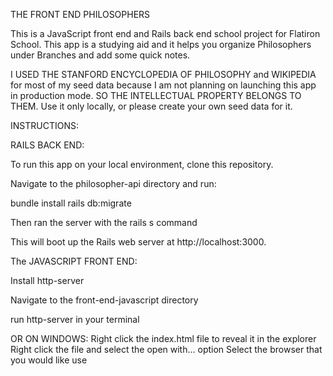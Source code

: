 THE FRONT END PHILOSOPHERS 

This is a JavaScript front end and Rails back end school project for Flatiron School. This app is a studying aid and it helps you organize Philosophers under Branches and add some quick notes. 

I USED THE STANFORD ENCYCLOPEDIA OF PHILOSOPHY and WIKIPEDIA for most of my seed data because I am not planning on launching this app in production mode. 
SO THE INTELLECTUAL PROPERTY BELONGS TO THEM. 
Use it only locally, or please create your own seed data for it. 

INSTRUCTIONS: 

RAILS BACK END:

To run this app on your local environment, clone this repository.

Navigate to the philosopher-api directory and run:

bundle install
rails db:migrate

Then ran the server with the rails s command

This will boot up the Rails web server at http://localhost:3000.

The JAVASCRIPT FRONT END: 

Install http-server 

Navigate to the front-end-javascript directory

run http-server in your terminal 

OR ON WINDOWS: 
Right click the index.html file to reveal it in the explorer 
Right click the file and select the open with... option 
Select the browser that you would like use